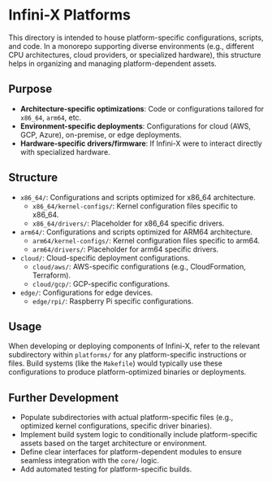 # Infini-X Platforms

This directory is intended to house platform-specific configurations, scripts, and code. In a monorepo supporting diverse environments (e.g., different CPU architectures, cloud providers, or specialized hardware), this structure helps in organizing and managing platform-dependent assets.

## Purpose
- **Architecture-specific optimizations**: Code or configurations tailored for `x86_64`, `arm64`, etc.
- **Environment-specific deployments**: Configurations for cloud (AWS, GCP, Azure), on-premise, or edge deployments.
- **Hardware-specific drivers/firmware**: If Infini-X were to interact directly with specialized hardware.

## Structure
- `x86_64/`: Configurations and scripts optimized for x86_64 architecture.
  - `x86_64/kernel-configs/`: Kernel configuration files specific to x86_64.
  - `x86_64/drivers/`: Placeholder for x86_64 specific drivers.
- `arm64/`: Configurations and scripts optimized for ARM64 architecture.
  - `arm64/kernel-configs/`: Kernel configuration files specific to arm64.
  - `arm64/drivers/`: Placeholder for arm64 specific drivers.
- `cloud/`: Cloud-specific deployment configurations.
  - `cloud/aws/`: AWS-specific configurations (e.g., CloudFormation, Terraform).
  - `cloud/gcp/`: GCP-specific configurations.
- `edge/`: Configurations for edge devices.
  - `edge/rpi/`: Raspberry Pi specific configurations.

## Usage
When developing or deploying components of Infini-X, refer to the relevant subdirectory within `platforms/` for any platform-specific instructions or files. Build systems (like the `Makefile`) would typically use these configurations to produce platform-optimized binaries or deployments.

## Further Development
- Populate subdirectories with actual platform-specific files (e.g., optimized kernel configurations, specific driver binaries).
- Implement build system logic to conditionally include platform-specific assets based on the target architecture or environment.
- Define clear interfaces for platform-dependent modules to ensure seamless integration with the `core/` logic.
- Add automated testing for platform-specific builds.